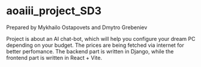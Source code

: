 # aoaiii_project_SD3

Prepared by Mykhailo Ostapovets and Dmytro Grebeniev

Project is about an AI chat-bot, which will help you configure your dream PC depending on your budget. The prices are being fetched via internet for better perfomance. 
The backend part is written in Django, while the frontend part is written in React + Vite.
